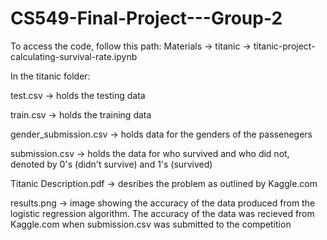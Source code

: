 # CS549-Final-Project---Group-2

To access the code, follow this path: Materials -> titanic -> titanic-project-calculating-survival-rate.ipynb

In the titanic folder:

  test.csv -> holds the testing data

  train.csv -> holds the training data

  gender_submission.csv -> holds data for the genders of the passenegers

  submission.csv -> holds the data for who survived and who did not, denoted by 0's (didn't survive) and 1's     (survived)

  Titanic Description.pdf -> desribes the problem as outlined by Kaggle.com

  results.png -> image showing the accuracy of the data produced from the logistic regression algorithm. The     accuracy of the data was recieved from Kaggle.com when submission.csv was submitted to the competition

